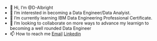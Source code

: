 - 👋 Hi, I’m @D-Albright
- 👀 I’m interested in becoming a Data Engineer/Data Analyist.
- 🌱 I’m currently learning IBM Data Engineering Professional Certificate.
- 💞️ I’m looking to collaborate on more ways to advance my learnign to becoming a well rounded Data Engineer
- 📫 How to reach me [Email](derekalbright7761@gmail.com) [Linkedin](https://www.linkedin.com/in/derek-albright-2b185b290) 

<!---
D-Albright/D-Albright is a ✨ special ✨ repository because its `README.md` (this file) appears on your GitHub profile.
You can click the Preview link to take a look at your changes.
--->
